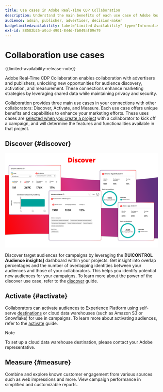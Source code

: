 ```yaml
---
title: Use cases in Adobe Real-Time CDP Collaboration
description: Understand the main benefits of each use case of Adobe Real-Time CDP Collaboration.
audience: admin, publisher, advertiser, decision-maker
badgelimitedavailability: label="Limited Availability" type="Informative" url="https://helpx.adobe.com/legal/product-descriptions/real-time-customer-data-platform-collaboration.html newtab=true"
exl-id: 88582b25-a0cd-4901-844d-fb049af09e79
---
```

# Collaboration use cases

{{limited-availability-release-note}}

Adobe Real-Time CDP Collaboration enables collaboration with advertisers and publishers, unlocking new opportunities for audience discovery, activation, and measurement. These connections enhance marketing strategies by leveraging shared data while maintaining privacy and security.

Collaboration provides three main use cases in your connections with other collaborators: Discover, Activate, and Measure. Each use case offers unique benefits and capabilities to enhance your marketing efforts. These uses cases are [selected when you create a project](../collaborate/manage-projects.md#project-use-cases) with a collaborator to kick off a campaign, and will determine the features and functionalities available in that project.

## Discover {#discover}

![Audience insights dashboard modules.](/help/assets/use-cases/discover.png)

Discover target audiences for campaigns by leveraging the **[!UICONTROL Audience insights]** dashboard within your projects. Get insight into overlap percentages and the number of overlapping identities between your audiences and those of your collaborators. This helps you identify potential new audiences for your campaigns. To learn more about the power of the discover use case, refer to the [discover](../collaborate/discover.md) guide.

## Activate {#activate}

<!-- IMAGE TO COME WITH NEW ACTIVATE TAB POST BI-DIRECTIONAL -->

Collaborators can activate audiences to Experience Platform using self-serve [destinations](/help/guide/destinations/experience-platform.md) or cloud data warehouses (such as Amazon S3 or Snowflake) for use in campaigns. To learn more about activating audiences, refer to the [activate](../collaborate/activate.md) guide.

>[!NOTE]
>
> To set up a cloud data warehouse destination, please contact your Adobe representative.

## Measure {#measure}

Combine and explore known customer engagement from various sources such as web impressions and more. View campaign performance in simplified and customizable reports.
